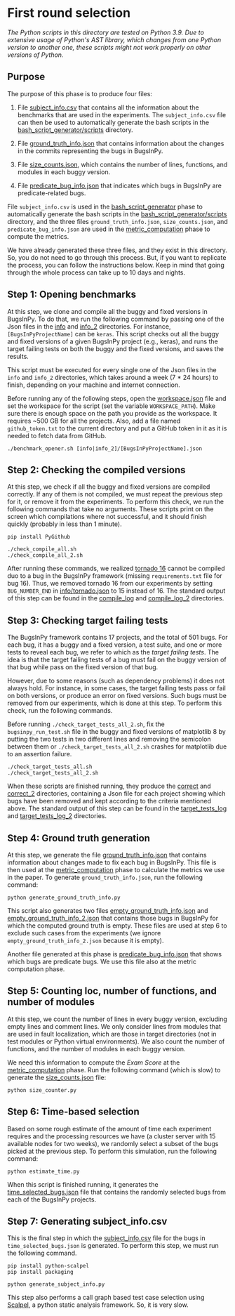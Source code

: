 # First round selection

*The Python scripts in this directory are tested on Python 3.9.
Due to extensive usage of Python's AST library, which changes from
one Python version to another one, these scripts might not work
properly on other versions of Python.* 

## Purpose

The purpose of this phase is to produce four files:

1. File [subject_info.csv](subject_info.csv) that
contains all the information about the benchmarks 
that are used in the experiments. 
The `subject_info.csv` file can then be used to automatically generate the 
bash scripts in
the [bash_script_generator/scripts](/bash_script_generator/scripts) directory.

2. File [ground_truth_info.json](ground_truth_info.json)
that contains information
about the changes in the commits representing the bugs in BugsInPy.

3. File [size_counts.json](size_counts.json),
which contains the number of lines, functions, and modules in each
buggy version.

4. File [predicate_bug_info.json](predicate_bug_info.json)
that indicates which bugs in BugsInPy are predicate-related bugs.

File `subject_info.csv` is used
in the [bash_script_generator](/bash_script_generator) phase 
to automatically generate the 
bash scripts in
the [bash_script_generator/scripts](/bash_script_generator/scripts) directory, 
and the three files `ground_truth_info.json`, `size_counts.json`, and
`predicate_bug_info.json` are used 
in the [metric_computation](/metric_computation) phase
to compute the metrics.

We have already generated these three files, and they exist in this directory.
So, you do not need to go through this process. 
But, if you want to replicate the process, you can follow the
instructions below.
Keep in mind that going through the whole process can take up to 10 days and nights.

## Step 1: Opening benchmarks

At this step, we clone and compile all the buggy and fixed versions in BugsInPy. 
To do that, we run the following command by passing one of the Json files in
the [info](info) and [info_2](info_2) directories.
For instance, `[BugsInPyProjectName]` can be
`keras`. This script checks out all the buggy and 
fixed versions of a given BugsInPy project (e.g., keras), and 
runs the target failing tests on both the buggy and the fixed
versions, and saves the results.

This script must be executed for every single one of the Json files
in the `info` and `info_2` directories, which takes around a 
week (7 * 24 hours) to finish, depending on
your machine and internet connection.

Before running any of the following steps, open 
the [workspace.json](workspace.json) file and set
the workspace for the script (set the variable `WORKSPACE_PATH`).
Make sure there is enough space on the path you provide as
the workspace. It requires ~500 GB for all the projects.
Also, add a file named `github_token.txt` to the current directory and 
put a GitHub token in it as it is needed to fetch data from GitHub.

```
./benchmark_opener.sh [info|info_2]/[BugsInPyProjectName].json
``` 

## Step 2: Checking the compiled versions

At this step, we check if all the buggy and fixed versions are compiled correctly.
If any of them is not compiled, we must repeat the previous step for it, or remove it
from the experiments. To perform this check, we run the following commands
that take no
arguments. These scripts print on the screen which compilations where not 
successful, and
it should finish quickly (probably in less than 1 minute).

```
pip install PyGithub

./check_compile_all.sh
./check_compile_all_2.sh
```

After running these commands, we 
realized [tornado 16](https://github.com/soarsmu/BugsInPy/tree/master/projects/tornado/bugs/16)
cannot be compiled duo to 
a bug in the BugsInPy framework 
(missing `requirements.txt` file for bug 16).
Thus, we
removed tornado 16 from our experiments by setting `BUG_NUMBER_END` in
[info/tornado.json](info/tornado.json) to 15 instead of 16. The standard output
of this step
can be found in the [compile_log](compile_log) and [compile_log_2](compile_log_2)
directories.

## Step 3: Checking target failing tests

The BugsInPy framework contains 17 projects, and the total of 501 bugs.
For each bug, it has
a buggy and a fixed version, a test suite, and one or more tests to
reveal each bug, we refer to
which as the *target failing tests*.
The idea is that the target failing tests of a bug must
fail on the buggy version of that bug while pass on the
fixed version of that bug.

However, due to some reasons (such as dependency problems) it does
not always hold. For instance, in
some cases, the target failing tests pass or fail on both versions, or 
produce an error on fixed 
versions. Such bugs must be removed from our experiments, which is
done at this step. To perform
this check, run the following commands.

Before running `./check_target_tests_all_2.sh`, 
fix the `bugsinpy_run_test.sh` file in the
buggy and fixed versions
of matplotlib 8
by putting the two tests in two different lines and removing
the semicolon between them or `./check_target_tests_all_2.sh` crashes
for matplotlib due to an assertion failure.

```
./check_target_tests_all.sh
./check_target_tests_all_2.sh
```

When these scripts are finished running, they produce
the [correct](correct) and [correct_2](correct_2) directories,
containing a Json
file for each project showing which bugs have been removed and
kept according to 
the criteria mentioned above. The standard output of this step
can be found in 
the [target_tests_log](target_tests_log) 
and [target_tests_log_2](target_tests_log_2) directories.

## Step 4: Ground truth generation

At this step, we generate 
the file [ground_truth_info.json](ground_truth_info.json) that contains
information about changes made to fix each bug in BugsInPy.
This file is then used 
at the [metric_computation](/metric_computation) phase to calculate
the metrics we use in the paper.
To generate `ground_truth_info.json`, run the following command:

```
python generate_ground_truth_info.py
```

This script also generates 
two files [empty_ground_truth_info.json](empty_ground_truth_info.json) 
and [empty_ground_truth_info_2.json](empty_ground_truth_info_2.json) that
contains those bugs in BugsInPy for which the computed ground
truth is empty. These files are used at 
step 6 to exclude such cases 
from the experiments (we
ignore `empty_ground_truth_info_2.json` because it is empty).

Another file generated at this phase
is [predicate_bug_info.json](predicate_bug_info.json)
that shows which bugs are predicate bugs.
We use this file also at the metric computation phase.


## Step 5: Counting loc, number of functions, and number of modules

At this step, we count the number of lines in every buggy version,
excluding empty lines
and comment lines. We only consider lines from modules that
are used in
fault localization, which are those in target directories
(not in test modules or Python virtual environments).
We also count the number of functions, and
the number of modules in each buggy version.

We need this information to compute the *Exam Score* at 
the [metric_computation](/metric_computation) phase.
Run the following command (which is slow) to generate 
the [size_counts.json](size_counts.json) file:

```
python size_counter.py
```


## Step 6: Time-based selection

Based on some rough estimate of the amount of time each experiment
requires and the processing
resources we have (a cluster server with 15 available nodes for
two weeks), we randomly
select a subset of the bugs picked at the previous step. To perform this
simulation, run the following command:

```
python estimate_time.py
```

When this script is finished running, it generates 
the [time_selected_bugs.json](time_selected_bugs.json) file that 
contains the randomly selected bugs from each of the BugsInPy projects.

## Step 7: Generating subject_info.csv

This is the final step in which the [subject_info.csv](subject_info.csv) file
for the bugs
in `time_selected_bugs.json` is generated. To perform this step, we must run
the following command.

```
pip install python-scalpel
pip install packaging

python generate_subject_info.py
```

This step also performs a call graph based test case selection using
[Scalpel](https://github.com/SMAT-Lab/Scalpel), a python static
analysis framework. So, it is very slow.
